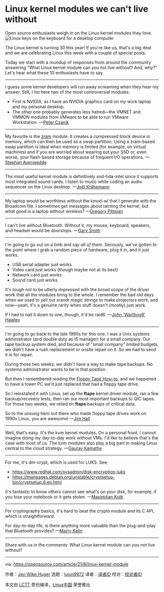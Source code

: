 [#]: subject: "Linux kernel modules we can't live without"
[#]: via: "https://opensource.com/article/21/8/linux-kernel-module"
[#]: author: "Jen Wike Huger https://opensource.com/users/jen-wike"
[#]: collector: "lujun9972"
[#]: translator: " "
[#]: reviewer: " "
[#]: publisher: " "
[#]: url: " "

Linux kernel modules we can't live without
======
Open source enthusiasts weigh in on the Linux kernel modules they love.
![Linux keys on the keyboard for a desktop computer][1]

The Linux kernel is turning 30 this year! If you're like us, that's a big deal and we are celebrating Linux this week with a couple of special posts.

Today we start with a roundup of responses from around the community answering "What Linux kernel module can you not live without? And, why?" Let's hear what these 10 enthusiasts have to say.

* * *

I guess some kernel developers will run away screaming when they hear my answer. Still, I list here two of the most controversial modules:

  * First is NVIDIA, as I have an NVIDIA graphics card on my work laptop and my personal desktop.
  * The other one probably generates less hatred—the VMNET and VMMON modules from VMware to be able to run VMware Workstation. —[Peter Czanik][2]



* * *

My favorite is the [zram][3] module. It creates a compressed block device in memory, which can then be used as a swap partition. Using a zram-based swap partition is ideal when memory is limited (for example, on virtual machines) and if you are worried about wearing out your SSD or, even worse, your flash-based storage because of frequent I/O operations. —[Stephan Avenwedde][4]

* * *

The most useful kernel module is definitively snd-hda-intel since it supports most integrated sound cards. I listen to music while coding an audio sequencer on the Linux desktop. —[Joël Krähemann][5]

* * *

My laptop would be worthless without the kmod-wl that I generate with the Broadcom file. I sometimes get messages about tainting the kernel, but what good is a laptop without wireless? —[Gregory Pittman][6]

* * *

I can't live without Bluetooth. Without it, my mouse, keyboard, speakers, and headset would be doorstops. —[Gary Smith][7]

* * *

I'm going to go out on a limb and say _all of them_. Seriously, we've gotten to the point where I grab a random piece of hardware, plug it in, and it just works.

  * USB serial adapter just works
  * Video card just works (though maybe not at its best)
  * Network card just works
  * Sound card just works



It's tough not to be utterly impressed with the broad scope of the driver work that all the modules bring to the whole. I remember the bad old days when we used to yell out xrandr magic strings to make projectors work, and now—yeah, it's a genuine rarity when stuff doesn't (mostly) just work.

If I had to nail it down to one, though, it'd be raid6. —[John 'Warthog9' Hawley][8]

* * *

I'm going to go back to the late 1990s for this one. I was a Unix systems administrator (and double duty as IS manager) for a small company. Our tape backup system died, and because of "small company" limited budgets, we didn't have a rush replacement or onsite repair on it. So we had to send it in for repair.

During those two weeks, we didn't have a way to make tape backups. No systems administrator wants to be in that position.

But then I remembered reading the [Floppy Tape How-to][9], and we happened to have a tower PC we'd just replaced that had a floppy tape drive.

So I reinstalled it with Linux, set up the **ftape** kernel driver module, ran a few backup/recovery tests, then ran our most important backups to QIC tapes. For those two weeks, we relied on **ftape** backups of critical data.

So to the unsung hero out there who made floppy tape drives work on 1990s Linux, you are awesome! —[Jim Hall][10]

* * *

Well, that's easy. It's the kvm kernel modules. On a personal front, I cannot imagine doing my day-to-day work without VMs. I'd like to believe that's the case with most of us. The kvm modules also play a big part in making Linux central to the cloud strategy. —[Gaurav Kamathe][11]

* * *

For me, it's dm-crypt, which is used for LUKS. See:

  * <https://www.redhat.com/sysadmin/disk-encryption-luks>
  * <https://manpages.debian.org/unstable/cryptsetup-bin/cryptsetup.8.en.html>



It's fantastic to know others cannot see what's on your disk, for example, if you lose your notebook or it gets stolen. —[Maximilian Kolb][12]

* * *

For cryptography basics, it's hard to beat the crypto module and its C API, which is straightforward.

For day-to-day life, is there anything more valuable than the plug-and-play that Bluetooth provides? —[Marty Kalin][13]

* * *

Share with us in the comments: What Linux kernel module can you not live without?

--------------------------------------------------------------------------------

via: https://opensource.com/article/21/8/linux-kernel-module

作者：[Jen Wike Huger][a]
选题：[lujun9972][b]
译者：[译者ID](https://github.com/译者ID)
校对：[校对者ID](https://github.com/校对者ID)

本文由 [LCTT](https://github.com/LCTT/TranslateProject) 原创编译，[Linux中国](https://linux.cn/) 荣誉推出

[a]: https://opensource.com/users/jen-wike
[b]: https://github.com/lujun9972
[1]: https://opensource.com/sites/default/files/styles/image-full-size/public/lead-images/linux_keyboard_desktop.png?itok=I2nGw78_ (Linux keys on the keyboard for a desktop computer)
[2]: https://opensource.com/users/czanik
[3]: https://en.wikipedia.org/wiki/Zram
[4]: https://opensource.com/users/hansic99
[5]: https://opensource.com/users/joel2001k
[6]: https://opensource.com/users/greg-p
[7]: https://opensource.com/users/greptile
[8]: https://opensource.com/users/warthog9
[9]: https://tldp.org/HOWTO/Ftape-HOWTO.html
[10]: https://opensource.com/users/jim-hall
[11]: https://opensource.com/users/gkamathe
[12]: https://opensource.com/users/kolb
[13]: https://opensource.com/users/mkalindepauledu
